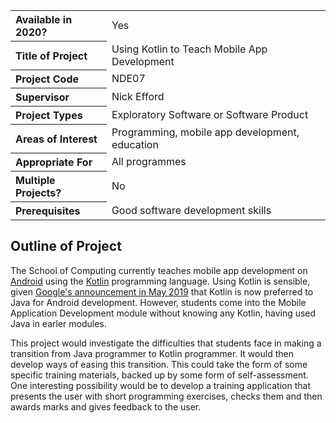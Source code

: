 <table>
<tr>
<th align="left">Available in 2020?</th>
<td>Yes</td>
</tr>
<tr>
<th align="left">Title of Project</th>
<td>Using Kotlin to Teach Mobile App Development</td>
</tr>
<tr>
<th align="left">Project Code</th>
<td>NDE07</td>
</tr>
<tr>
<th align="left">Supervisor</th>
<td>Nick Efford</td>
</tr>
<tr>
<th align="left">Project Types</th>
<td>Exploratory Software or Software Product</td>
</tr>
<tr>
<th align="left">Areas of Interest</th>
<td>Programming, mobile app development, education</td>
</tr>
<tr>
<th align="left">Appropriate For</th>
<td>All programmes</td>
</tr>
<tr>
<th align="left">Multiple Projects?</th>
<td>No</td>
</tr>
<tr>
<th align="left">Prerequisites</th>
<td>Good software development skills</td>
</tr>
</table>

## Outline of Project

The School of Computing currently teaches mobile app development on
[Android][1] using the [Kotlin][2] programming language.  Using Kotlin is
sensible, given [Google's announcement in May 2019][3] that Kotlin is now
preferred to Java for Android development.  However, students come into
the Mobile Application Development module without knowing any Kotlin,
having used Java in earler modules.

This project would investigate the difficulties that students face in making
a transition from Java programmer to Kotlin programmer.  It would then
develop ways of easing this transition.  This could take the form of
some specific training materials, backed up by some form of self-assessment.
One interesting possibility would be to develop a training application that
presents the user with short programming exercises, checks them and then
awards marks and gives feedback to the user.

[1]: https://developer.android.com
[2]: https://kotlinlang.org
[3]: https://techcrunch.com/2019/05/07/kotlin-is-now-googles-preferred-language-for-android-app-development/
